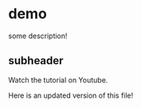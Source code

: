 # demo

some description!

## subheader

Watch the tutorial on Youtube.

Here is an updated version of this file!